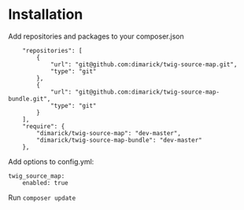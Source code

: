Installation
============

Add repositories and packages to your composer.json

```
    "repositories": [
        {
            "url": "git@github.com:dimarick/twig-source-map.git",
            "type": "git"
        },
        {
            "url": "git@github.com:dimarick/twig-source-map-bundle.git",
            "type": "git"
        }
    ],
    "require": {
        "dimarick/twig-source-map": "dev-master",
        "dimarick/twig-source-map-bundle": "dev-master"
    },
```

Add options to config.yml:

```
twig_source_map:
    enabled: true
```

Run `composer update`